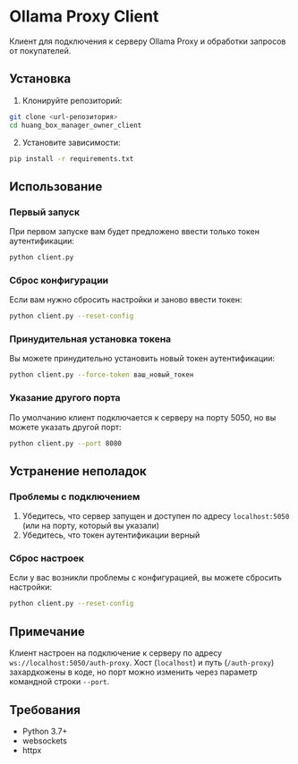 # Ollama Proxy Client

Клиент для подключения к серверу Ollama Proxy и обработки запросов от покупателей.

## Установка

1. Клонируйте репозиторий:
```bash
git clone <url-репозитория>
cd huang_box_manager_owner_client
```

2. Установите зависимости:
```bash
pip install -r requirements.txt
```

## Использование

### Первый запуск

При первом запуске вам будет предложено ввести только токен аутентификации:

```bash
python client.py
```

### Сброс конфигурации

Если вам нужно сбросить настройки и заново ввести токен:

```bash
python client.py --reset-config
```

### Принудительная установка токена

Вы можете принудительно установить новый токен аутентификации:

```bash
python client.py --force-token ваш_новый_токен
```

### Указание другого порта

По умолчанию клиент подключается к серверу на порту 5050, но вы можете указать другой порт:

```bash
python client.py --port 8080
```

## Устранение неполадок

### Проблемы с подключением

1. Убедитесь, что сервер запущен и доступен по адресу `localhost:5050` (или на порту, который вы указали)
2. Убедитесь, что токен аутентификации верный

### Сброс настроек

Если у вас возникли проблемы с конфигурацией, вы можете сбросить настройки:

```bash
python client.py --reset-config
```

## Примечание

Клиент настроен на подключение к серверу по адресу `ws://localhost:5050/auth-proxy`. Хост (`localhost`) и путь (`/auth-proxy`) захардкожены в коде, но порт можно изменить через параметр командной строки `--port`.

## Требования

- Python 3.7+
- websockets
- httpx 